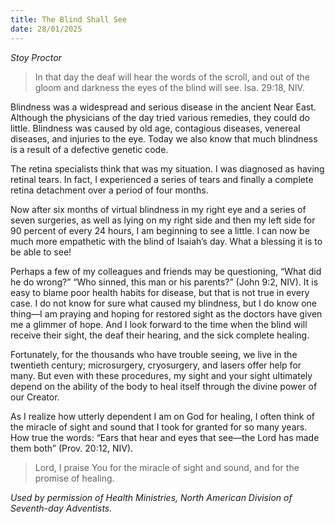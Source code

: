 ```yaml
---
title: The Blind Shall See
date: 28/01/2025
---
```


_Stoy Proctor_

> <p></p>
> In that day the deaf will hear the words of the scroll, and out of the gloom and darkness the eyes of the blind will see. Isa. 29:18, NIV.

Blindness was a widespread and serious disease in the ancient Near East. Although the physicians of the day tried various remedies, they could do little. Blindness was caused by old age, contagious diseases, venereal diseases, and injuries to the eye. Today we also know that much blindness is a result of a defective genetic code.

The retina specialists think that was my situation. I was diagnosed as having retinal tears. In fact, I experienced a series of tears and finally a complete retina detachment over a period of four months.

Now after six months of virtual blindness in my right eye and a series of seven surgeries, as well as lying on my right side and then my left side for 90 percent of every 24 hours, I am beginning to see a little. I can now be much more empathetic with the blind of Isaiah’s day. What a blessing it is to be able to see!

Perhaps a few of my colleagues and friends may be questioning, “What did he do wrong?” “Who sinned, this man or his parents?” (John 9:2, NIV). It is easy to blame poor health habits for disease, but that is not true in every case. I do not know for sure what caused my blindness, but I do know one thing—I am praying and hoping for restored sight as the doctors have given me a glimmer of hope. And I look forward to the time when the blind will receive their sight, the deaf their hearing, and the sick complete healing.

Fortunately, for the thousands who have trouble seeing, we live in the twentieth century; microsurgery, cryosurgery, and lasers offer help for many. But even with these procedures, my sight and your sight ultimately depend on the ability of the body to heal itself through the divine power of our Creator.

As I realize how utterly dependent I am on God for healing, I often think of the miracle of sight and sound that I took for granted for so many years. How true the words: “Ears that hear and eyes that see—the Lord has made them both” (Prov. 20:12, NIV).

> <callout></callout>
> Lord, I praise You for the miracle of sight and sound, and for the promise of healing.

_Used by permission of Health Ministries, North American Division of Seventh-day Adventists._